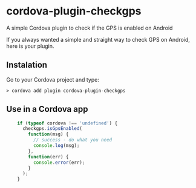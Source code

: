 # cordova-plugin-checkgps

A simple Cordova plugin to check if the GPS is enabled on Android

If you always wanted a simple and straight way to check GPS on Android, here is your plugin.


## Instalation

Go to your Cordova project and type:

```
> cordova add plugin cordova-plugin-checkgps
```

## Use in a Cordova app

``` javascript
    if (typeof cordova !== 'undefined') {
      checkgps.isGpsEnabled(
        function(msg) {
          // success - do what you need
          console.log(msg);
        },
        function(err) {
          console.error(err);
        }
      );
    }
```
